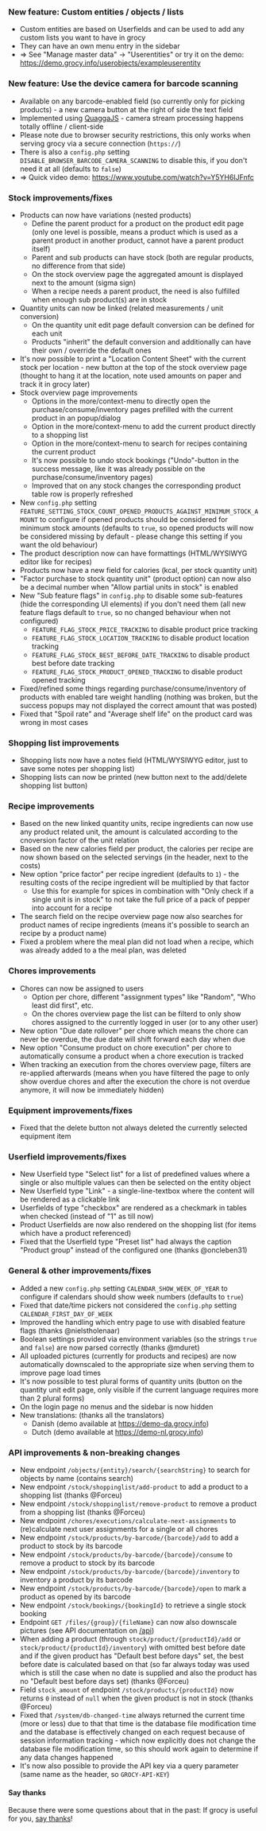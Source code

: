 ### New feature: Custom entities / objects / lists
- Custom entities are based on Userfields and can be used to add any custom lists you want to have in grocy
- They can have an own menu entry in the sidebar
- => See "Manage master data" -> "Userentities" or try it on the demo: https://demo.grocy.info/userobjects/exampleuserentity

### New feature: Use the device camera for barcode scanning
- Available on any barcode-enabled field (so currently only for picking products) - a new camera button at the right of side the text field
- Implemented using [QuaggaJS](https://github.com/serratus/quaggaJS) - camera stream processing happens totally offline / client-side
- Please note due to browser security restrictions, this only works when serving grocy via a secure connection (`https://`)
- There is also a `config.php` setting `DISABLE_BROWSER_BARCODE_CAMERA_SCANNING` to disable this, if you don't need it at all (defaults to `false`)
- => Quick video demo: https://www.youtube.com/watch?v=Y5YH6IJFnfc

### Stock improvements/fixes
- Products can now have variations (nested products)
  - Define the parent product for a product on the product edit page (only one level is possible, means a product which is used as a parent product in another product, cannot have a parent product itself)
  - Parent and sub products can have stock (both are regular products, no difference from that side)
  - On the stock overview page the aggregated amount is displayed next to the amount (sigma sign)
  - When a recipe needs a parent product, the need is also fulfilled when enough sub product(s) are in stock
- Quantity units can now be linked (related measurements / unit conversion)
  - On the quantity unit edit page default conversion can be defined for each unit
  - Products "inherit" the default conversion and additionally can have their own / override the default ones
- It's now possible to print a "Location Content Sheet" with the current stock per location - new button at the top of the stock overview page (thought to hang it at the location, note used amounts on paper and track it in grocy later)
- Stock overview page improvements
  - Options in the more/context-menu to directly open the purchase/consume/inventory pages prefilled with the current product in an popup/dialog
  - Option in the more/context-menu to add the current product directly to a shopping list
  - Option in the more/context-menu to search for recipes containing the current product
  - It's now possible to undo stock bookings ("Undo"-button in the success message, like it was already possible on the purchase/consume/inventory pages)
  - Improved that on any stock changes the corresponding product table row is properly refreshed
- New `config.php` setting `FEATURE_SETTING_STOCK_COUNT_OPENED_PRODUCTS_AGAINST_MINIMUM_STOCK_AMOUNT` to configure if opened products should be considered for minimum stock amounts (defaults to `true`, so opened products will now be considered missing by default - please change this setting if you want the old behaviour)
- The product description now can have formattings (HTML/WYSIWYG editor like for recipes)
- Products now have a new field for calories (kcal, per stock quantity unit)
- "Factor purchase to stock quantity unit" (product option) can now also be a decimal number when "Allow partial units in stock" is enabled
- New "Sub feature flags" in `config.php` to disable some sub-features (hide the corresponding UI elements) if you don't need them (all new feature flags default to `true`, so no changed behaviour when not configured)
  - `FEATURE_FLAG_STOCK_PRICE_TRACKING` to disable product price tracking
  - `FEATURE_FLAG_STOCK_LOCATION_TRACKING` to disable product location tracking
  - `FEATURE_FLAG_STOCK_BEST_BEFORE_DATE_TRACKING` to disable product best before date tracking
  - `FEATURE_FLAG_STOCK_PRODUCT_OPENED_TRACKING` to disable product opened tracking
- Fixed/refined some things regarding purchase/consume/inventory of products with enabled tare weight handling (nothing was broken, but the success popups may not displayed the correct amount that was posted)
- Fixed that "Spoil rate" and "Average shelf life" on the product card was wrong in most cases

### Shopping list improvements
- Shopping lists now have a notes field (HTML/WYSIWYG editor, just to save some notes per shopping list)
- Shopping lists can now be printed (new button next to the add/delete shopping list button)

### Recipe improvements
- Based on the new linked quantity units, recipe ingredients can now use any product related unit, the amount is calculated according to the cnoversion factor of the unit relation
- Based on the new calories field per product, the calories per recipe are now shown based on the selected servings (in the header, next to the costs)
- New option "price factor" per recipe ingredient (defaults to `1`) - the resulting costs of the recipe ingredient will be multiplied by that factor
  - Use this for example for spices in combination with "Only check if a single unit is in stock" to not take the full price of a pack of pepper into account for a recipe
- The search field on the recipe overview page now also searches for product names of recipe ingredients (means it's possible to search an recipe by a product name)
- Fixed a problem where the meal plan did not load when a recipe, which was already added to a the meal plan, was deleted

### Chores improvements
- Chores can now be assigned to users
  - Option per chore, different "assignment types" like "Random", "Who least did first", etc.
  - On the chores overview page the list can be filterd to only show chores assigned to the currently logged in user (or to any other user)
- New option "Due date rollover" per chore which means the chore can never be overdue, the due date will shift forward each day when due
- New option "Consume product on chore execution" per chore to automatically consume a product when a chore execution is tracked
- When tracking an execution from the chores overview page, filters are re-applied afterwards (means when you have filtered the page to only show overdue chores and after the execution the chore is not overdue anymore, it will now be immediately hidden)

### Equipment improvements/fixes
- Fixed that the delete button not always deleted the currently selected equipment item

### Userfield improvements/fixes
- New Userfield type "Select list" for a list of predefined values where a single or also multiple values can then be selected on the entity object
- New Userfield type "Link" - a single-line-textbox where the content will be rendered as a clickable link
- Userfields of type "checkbox" are rendered as a checkmark in tables when checked (instead of "1" as till now)
- Product Userfields are now also rendered on the shopping list (for items which have a product referenced)
- Fixed that the Userfield type "Preset list" had always the caption "Product group" instead of the configured one (thanks @oncleben31)

### General & other improvements/fixes
- Added a new `config.php` setting `CALENDAR_SHOW_WEEK_OF_YEAR` to configure if calendars should show week numbers (defaults to `true`)
- Fixed that date/time pickers not considered the `config.php` setting `CALENDAR_FIRST_DAY_OF_WEEK`
- Improved the handling which entry page to use with disabled feature flags (thanks @nielstholenaar)
- Boolean settings provided via environment variables (so the strings `true` and `false`) are now parsed correctly (thanks @mduret)
- All uploaded pictures (currently for products and recipes) are now automatically downscaled to the appropriate size when serving them to improve page load times
- It's now possible to test plural forms of quantity units (button on the quantity unit edit page, only visible if the current language requires more than 2 plural forms)
- On the login page no menus and the sidebar is now hidden
- New translations: (thanks all the translators)
  - Danish (demo available at https://demo-da.grocy.info)
  - Dutch (demo available at https://demo-nl.grocy.info)

### API improvements & non-breaking changes
- New endpoint `/objects/{entity}/search/{searchString}` to search for objects by name (contains search)
- New endpoint `/stock/shoppinglist/add-product` to add a product to a shopping list (thanks @Forceu)
- New endpoint `/stock/shoppinglist/remove-product` to remove a product from a shopping list (thanks @Forceu)
- New endpoint `/chores/executions/calculate-next-assignments` to (re)calculate next user assignments for a single or all chores
- New endpoint `/stock/products/by-barcode/{barcode}/add` to add a product to stock by its barcode
- New endpoint `/stock/products/by-barcode/{barcode}/consume` to remove a product to stock by its barcode
- New endpoint `/stock/products/by-barcode/{barcode}/inventory` to inventory a product by its barcode
- New endpoint `/stock/products/by-barcode/{barcode}/open` to mark a product as opened by its barcode
- New endpoint `/stock/bookings/{bookingId}` to retrieve a single stock booking
- Endpoint `GET /files/{group}/{fileName}` can now also downscale pictures (see API documentation on [/api](https://demo-en.grocy.info/api))
- When adding a product (through `stock/product/{productId}/add` or `stock/product/{productId}/inventory`) with omitted best before date and if the given product has "Default best before days" set, the best before date is calculated based on that (so far always today was used which is still the case when no date is supplied and also the product has no "Default best before days set) (thanks @Forceu)
- Field `stock_amount` of endpoint `/stock/products/{productId}` now returns `0` instead of `null` when the given product is not in stock (thanks @Forceu)
- Fixed that `/system/db-changed-time` always returned the current time (more or less) due to that that time is the database file modification time and the database is effectively changed on each request because of session information tracking - which now explicitly does not change the database file modification time, so this should work again to determine if any data changes happened
- It's now also possible to provide the API key via a query parameter (same name as the header, so `GROCY-API-KEY`)

#### Say thanks
Because there were some questions about that in the past: If grocy is useful for you, [say thanks](https://grocy.info/#say-thanks)!
